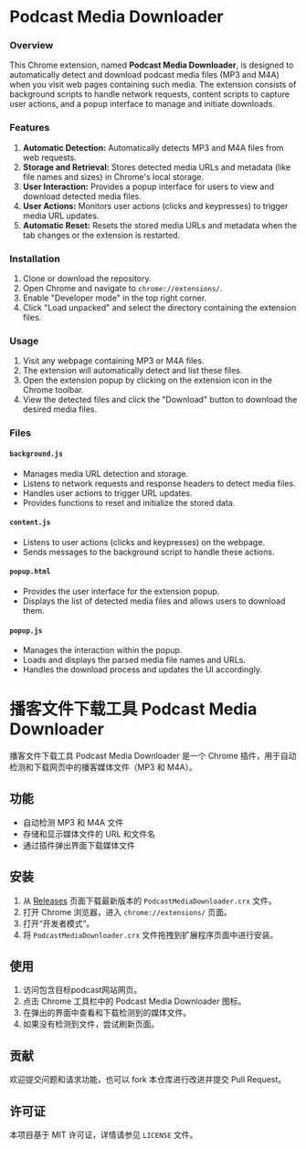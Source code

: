 # Podcast Media Downloader

### Overview

This Chrome extension, named **Podcast Media Downloader**, is designed to automatically detect and download podcast media files (MP3 and M4A) when you visit web pages containing such media. The extension consists of background scripts to handle network requests, content scripts to capture user actions, and a popup interface to manage and initiate downloads.

### Features

1. **Automatic Detection:** Automatically detects MP3 and M4A files from web requests.
2. **Storage and Retrieval:** Stores detected media URLs and metadata (like file names and sizes) in Chrome's local storage.
3. **User Interaction:** Provides a popup interface for users to view and download detected media files.
4. **User Actions:** Monitors user actions (clicks and keypresses) to trigger media URL updates.
5. **Automatic Reset:** Resets the stored media URLs and metadata when the tab changes or the extension is restarted.

### Installation

1. Clone or download the repository.
2. Open Chrome and navigate to `chrome://extensions/`.
3. Enable "Developer mode" in the top right corner.
4. Click "Load unpacked" and select the directory containing the extension files.

### Usage

1. Visit any webpage containing MP3 or M4A files.
2. The extension will automatically detect and list these files.
3. Open the extension popup by clicking on the extension icon in the Chrome toolbar.
4. View the detected files and click the "Download" button to download the desired media files.

### Files

#### `background.js`

- Manages media URL detection and storage.
- Listens to network requests and response headers to detect media files.
- Handles user actions to trigger URL updates.
- Provides functions to reset and initialize the stored data.

#### `content.js`

- Listens to user actions (clicks and keypresses) on the webpage.
- Sends messages to the background script to handle these actions.

#### `popup.html`

- Provides the user interface for the extension popup.
- Displays the list of detected media files and allows users to download them.

#### `popup.js`

- Manages the interaction within the popup.
- Loads and displays the parsed media file names and URLs.
- Handles the download process and updates the UI accordingly.

# 播客文件下载工具 Podcast Media Downloader

播客文件下载工具 Podcast Media Downloader 是一个 Chrome 插件，用于自动检测和下载网页中的播客媒体文件（MP3 和 M4A）。

## 功能

- 自动检测 MP3 和 M4A 文件
- 存储和显示媒体文件的 URL 和文件名
- 通过插件弹出界面下载媒体文件

## 安装

1. 从 [Releases](https://github.com/whisxixi/podcastMediaDownloder/releases) 页面下载最新版本的 `PodcastMediaDownloader.crx` 文件。
2. 打开 Chrome 浏览器，进入 `chrome://extensions/` 页面。
3. 打开“开发者模式”。
4. 将 `PodcastMediaDownloader.crx` 文件拖拽到扩展程序页面中进行安装。

## 使用

1. 访问包含目标podcast网站网页。
2. 点击 Chrome 工具栏中的 Podcast Media Downloader 图标。
3. 在弹出的界面中查看和下载检测到的媒体文件。
4. 如果没有检测到文件，尝试刷新页面。

## 贡献

欢迎提交问题和请求功能，也可以 fork 本仓库进行改进并提交 Pull Request。

## 许可证

本项目基于 MIT 许可证，详情请参见 `LICENSE` 文件。
